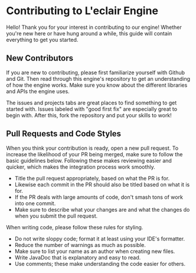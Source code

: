 # Contributing to L'eclair Engine 

Hello! Thank you for your interest in contributing to our engine! Whether you're new here or have hung around a while, this guide will contain everything to get you 
started.

## New Contributors
If you are new to contributing, please first familiarize yourself with Github and Git. Then read through this engine's repository to get an understanding of how the 
engine works. Make sure you know about the different libraries and APIs the engine uses.

The issues and projects tabs are great places to find something to get started with. Issues labeled with "good first fix" are especially great to begin with.
After this, fork the repository and put your skills to work!

## Pull Requests and Code Styles

When you think your contribution is ready, open a new pull request. To increase the likelihood of your PR being merged, make sure to follow the basic guidelines below.
Following these makes reviewing easier and quicker, which makes the integration process work smoothly. 
- Title the pull request appropriately, based on what the PR is for.
- Likewise each commit in the PR should also be titled based on what it is for. 
- If the PR deals with large amounts of code, don't smash tons of work into one commit.
- Make sure to describe what your changes are and what the changes do when you submit the pull request.

When writing code, please follow these rules for styling.
- Do not write sloppy code; format it at least using your IDE's formatter.
- Reduce the number of warnings as much as possible.
- Make sure to list your name as an author when creating new files.
- Write JavaDoc that is explanatory and easy to read.
- Use comments; these make understanding the code easier for others.
